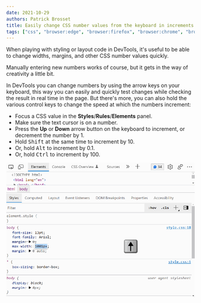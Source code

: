 ```yaml
---
date: 2021-10-29
authors: Patrick Brosset
title: Easily change CSS number values from the keyboard in increments of 0.1, 1, 10, 100
tags: ["css", "browser:edge", "browser:firefox", "browser:chrome", "browser:safari", "browser:polypane"]
---
```

When playing with styling or layout code in DevTools, it's useful to be able to change widths, margins, and other CSS number values quickly.

Manually entering new numbers works of course, but it gets in the way of creativity a little bit.

In DevTools you can change numbers by using the arrow keys on your keyboard, this way you can easily and quickly test changes while checking the result in real time in the page. But there's more, you can also hold the various control keys to change the speed at which the numbers increment:

* Focus a CSS value in the **Styles**/**Rules**/**Elements** panel.
* Make sure the text cursor is on a number.
* Press the **Up** or **Down** arrow button on the keyboard to increment, or decrement the number by 1.
* Hold <kbd>Shift</kbd> at the same time to increment by 10.
* Or, hold <kbd>Alt</kbd> to increment by 0.1.
* Or, hold <kbd>Ctrl</kbd> to increment by 100.

![Animation of the Styles panel in Edge showing how numbers can be changed in various increments.](/assets/img/increment-css-number-values.gif)
